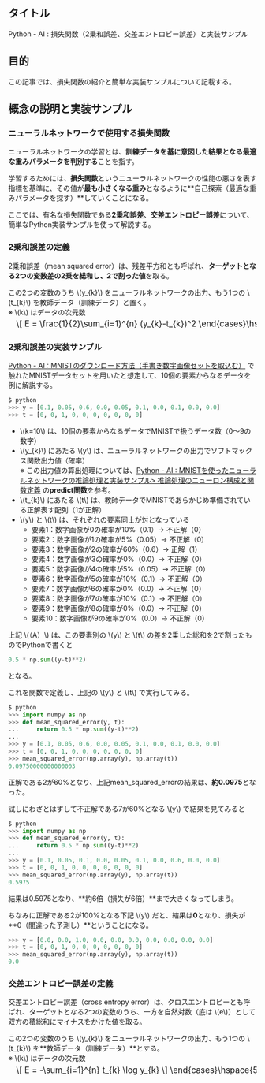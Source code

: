 ## タイトル
Python - AI : 損失関数（2乗和誤差、交差エントロピー誤差）と実装サンプル

## 目的
この記事では、損失関数の紹介と簡単な実装サンプルについて記載する。

## 概念の説明と実装サンプル
### ニューラルネットワークで使用する損失関数
ニューラルネットワークの学習とは、**訓練データを基に意図した結果となる最適な重みパラメータを判別する**ことを指す。

学習するためには、**損失関数**というニューラルネットワークの性能の悪さを表す指標を基準に、その値が**最も小さくなる重み**となるように**自己探索（最適な重みパラメータを探す）**していくことになる。

ここでは、有名な損失関数である**2乗和誤差**、**交差エントロピー誤差**について、簡単なPython実装サンプルを使って解説する。

### 2乗和誤差の定義
2乗和誤差（mean squared error）は、残差平方和とも呼ばれ、**ターゲットとなる2つの変数差の2乗を総和し、2で割った値**を取る。

この2つの変数のうち \\(y_{k}\\) をニューラルネットワークの出力、もう1つの \\(t_{k}\\) を教師データ（訓練データ）と置く。<br>
※ \\(k\\) はデータの次元数
<div style="display: flex; margin-left: 1rem; font-size: 1.2em; margin-top: -0.75em; overflow-x: auto; white-space: nowrap;">
\[
E = \frac{1}{2}\sum_{i=1}^{n} (y_{k}-t_{k})^2
\end{cases}\hspace{5mm}･･･（A）
\]
</div>

### 2乗和誤差の実装サンプル
[Python - AI : MNISTのダウンロード方法（手書き数字画像セットを取込む）](https://sigma-se.com/detail/19/) で触れたMNISTデータセットを用いたと想定して、10個の要素からなるデータを例に解説する。
```python
$ python
>>> y = [0.1, 0.05, 0.6, 0.0, 0.05, 0.1, 0.0, 0.1, 0.0, 0.0]
>>> t = [0, 0, 1, 0, 0, 0, 0, 0, 0, 0]
```

- \\(k=10\\) は、10個の要素からなるデータでMNISTで扱うデータ数（0～9の数字）
- \\(y_{k}\\) にあたる \\(y\\) は、ニューラルネットワークの出力でソフトマックス関数出力値（確率）<br>
  ※ この出力値の算出処理については、[Python - AI : MNISTを使ったニューラルネットワークの推論処理と実装サンプル> 推論処理のニューロン構成と関数定義](https://sigma-se.com/detail/20/#:~:text=%E6%8E%A8%E8%AB%96%E5%87%A6%E7%90%86%E3%81%AE%E3%83%8B%E3%83%A5%E3%83%BC%E3%83%AD%E3%83%B3%E6%A7%8B%E6%88%90%E3%81%A8%E9%96%A2%E6%95%B0%E5%AE%9A%E7%BE%A9) の**predict関数**を参考。
- \\(t_{k}\\) にあたる \\(t\\) は、教師データでMNISTであらかじめ準備されている正解表す配列（1が正解）
- \\(y\\) と \\(t\\) は、それぞれの要素同士が対となっている
    - 要素1：数字画像が0の確率が10%（0.1）→ 不正解（0）
    - 要素2：数字画像が1の確率が5%（0.05）→ 不正解（0）
    - 要素3：数字画像が2の確率が60%（0.6）→ 正解（1）
    - 要素4：数字画像が3の確率が0%（0.0）→ 不正解（0）
    - 要素5：数字画像が4の確率が5%（0.05）→ 不正解（0）
    - 要素6：数字画像が5の確率が10%（0.1）→ 不正解（0）
    - 要素7：数字画像が6の確率が0%（0.0）→ 不正解（0）
    - 要素8：数字画像が7の確率が10%（0.1）→ 不正解（0）
    - 要素9：数字画像が8の確率が0%（0.0）→ 不正解（0）
    - 要素10：数字画像が9の確率が0%（0.0）→ 不正解（0）

上記 \\(（A）\\) は、この要素別の \\(y\\) と \\(t\\) の差を2乗した総和を2で割ったものでPythonで書くと
```python
0.5 * np.sum((y-t)**2)
```
となる。

これを関数で定義し、上記の \\(y\\) と \\(t\\) で実行してみる。
```python
$ python
>>> import numpy as np
>>> def mean_squared_error(y, t):
...     return 0.5 * np.sum((y-t)**2)
...
>>> y = [0.1, 0.05, 0.6, 0.0, 0.05, 0.1, 0.0, 0.1, 0.0, 0.0]
>>> t = [0, 0, 1, 0, 0, 0, 0, 0, 0, 0]
>>> mean_squared_error(np.array(y), np.array(t))
0.09750000000000003
```

正解である2が60%となり、上記mean_squared_errorの結果は、**約0.0975**となった。

試しにわざとはずして不正解である7が60%となる \\(y\\) で結果を見てみると
```python
$ python
>>> import numpy as np
>>> def mean_squared_error(y, t):
...     return 0.5 * np.sum((y-t)**2)
...
>>> y = [0.1, 0.05, 0.1, 0.0, 0.05, 0.1, 0.0, 0.6, 0.0, 0.0]
>>> t = [0, 0, 1, 0, 0, 0, 0, 0, 0, 0]
>>> mean_squared_error(np.array(y), np.array(t))
0.5975
```
結果は0.5975となり、**約6倍（損失が6倍）**まで大きくなってしまう。

ちなみに正解である2が100%となる下記 \\(y\\) だと、結果は**0**となり、損失が**0（間違った予測し）**ということになる。
```python
>>> y = [0.0, 0.0, 1.0, 0.0, 0.0, 0.0, 0.0, 0.0, 0.0, 0.0]
>>> t = [0, 0, 1, 0, 0, 0, 0, 0, 0, 0]
>>> mean_squared_error(np.array(y), np.array(t))
0.0
```

### 交差エントロピー誤差の定義
交差エントロピー誤差（cross entropy error）は、クロスエントロピーとも呼ばれ、ターゲットとなる2つの変数のうち、一方を自然対数（底は \\(e\\)）として双方の積総和にマイナスをかけた値を取る。

この2つの変数のうち \\(y_{k}\\) をニューラルネットワークの出力、もう1つの \\(t_{k}\\) を**教師データ（訓練データ）**とする。<br>
※ \\(k\\) はデータの次元数
<div style="display: flex; margin-left: 1rem; font-size: 1.2em; margin-top: -0.75em; overflow-x: auto; white-space: nowrap;">
\[
E = -\sum_{i=1}^{n} t_{k} \log y_{k}
\]
\end{cases}\hspace{5mm}･･･（B）
</div>
